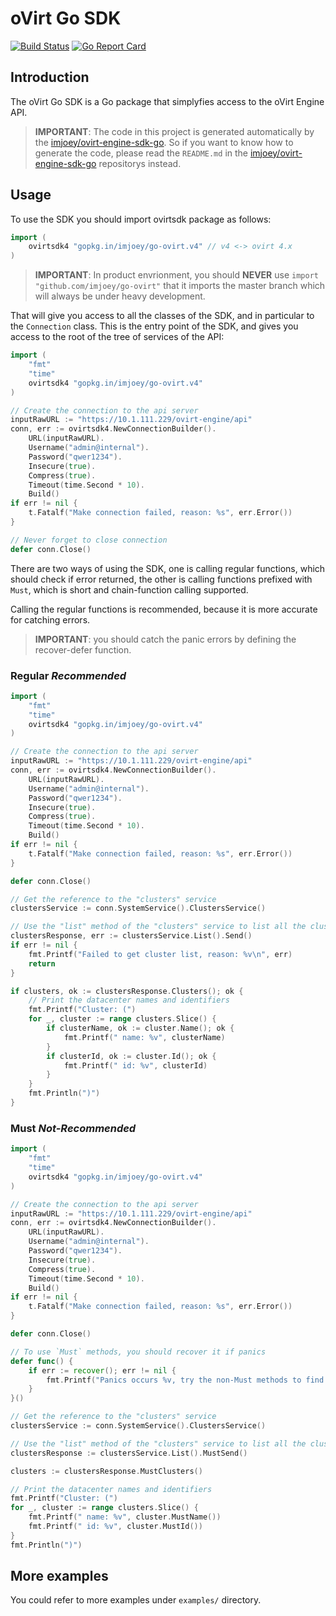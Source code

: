 # oVirt Go SDK 
[![Build Status](https://travis-ci.org/imjoey/ovirt-engine-sdk-go.svg?branch=master)](https://travis-ci.org/imjoey/ovirt-engine-sdk-go)
[![Go Report Card](https://goreportcard.com/badge/github.com/imjoey/go-ovirt)](https://goreportcard.com/report/github.com/imjoey/go-ovirt)

## Introduction

The oVirt Go SDK is a Go package that simplyfies access to the
oVirt Engine API.

> __IMPORTANT__: The code in this project is generated automatically by the [imjoey/ovirt-engine-sdk-go](https://github.com/imjoey/ovirt-engine-sdk-go). So if you want to know how to generate the code, please read the `README.md` in the  [imjoey/ovirt-engine-sdk-go](https://github.com/imjoey/ovirt-engine-sdk-go) repositorys instead.

## Usage

To use the SDK you should import ovirtsdk package as follows:

```go
import (
    ovirtsdk4 "gopkg.in/imjoey/go-ovirt.v4" // v4 <-> ovirt 4.x
)
```

> __IMPORTANT__: In product envrionment, you should __NEVER__ use `import "github.com/imjoey/go-ovirt"` that it imports the master branch which will always be under heavy development.

That will give you access to all the classes of the SDK, and in particular
to the `Connection` class. This is the entry point of the SDK,
and gives you access to the root of the tree of services of the API:

```go
import (
    "fmt"
    "time"
    ovirtsdk4 "gopkg.in/imjoey/go-ovirt.v4"
)

// Create the connection to the api server
inputRawURL := "https://10.1.111.229/ovirt-engine/api"
conn, err := ovirtsdk4.NewConnectionBuilder().
	URL(inputRawURL).
	Username("admin@internal").
	Password("qwer1234").
	Insecure(true).
	Compress(true).
	Timeout(time.Second * 10).
	Build()
if err != nil {
	t.Fatalf("Make connection failed, reason: %s", err.Error())
}

// Never forget to close connection
defer conn.Close()

```

There are two ways of using the SDK, one is calling regular functions, which should check if error returned, the other is calling functions prefixed with `Must`, which is short and chain-function calling supported.

Calling the regular functions is recommended, because it is  more accurate for catching errors.

> __IMPORTANT__: you should catch the panic errors by defining the recover-defer function.


### Regular _Recommended_

```go
import (
    "fmt"
    "time"
    ovirtsdk4 "gopkg.in/imjoey/go-ovirt.v4"
)

// Create the connection to the api server
inputRawURL := "https://10.1.111.229/ovirt-engine/api"
conn, err := ovirtsdk4.NewConnectionBuilder().
	URL(inputRawURL).
	Username("admin@internal").
	Password("qwer1234").
	Insecure(true).
	Compress(true).
	Timeout(time.Second * 10).
	Build()
if err != nil {
	t.Fatalf("Make connection failed, reason: %s", err.Error())
}

defer conn.Close()

// Get the reference to the "clusters" service
clustersService := conn.SystemService().ClustersService()

// Use the "list" method of the "clusters" service to list all the clusters of the system
clustersResponse, err := clustersService.List().Send()
if err != nil {
	fmt.Printf("Failed to get cluster list, reason: %v\n", err)
	return
}

if clusters, ok := clustersResponse.Clusters(); ok {
	// Print the datacenter names and identifiers
	fmt.Printf("Cluster: (")
	for _, cluster := range clusters.Slice() {
		if clusterName, ok := cluster.Name(); ok {
			fmt.Printf(" name: %v", clusterName)
		}
		if clusterId, ok := cluster.Id(); ok {
			fmt.Printf(" id: %v", clusterId)
		}
	}
	fmt.Println(")")
}

```

### Must _Not-Recommended_

```go
import (
    "fmt"
    "time"
    ovirtsdk4 "gopkg.in/imjoey/go-ovirt.v4"
)

// Create the connection to the api server
inputRawURL := "https://10.1.111.229/ovirt-engine/api"
conn, err := ovirtsdk4.NewConnectionBuilder().
	URL(inputRawURL).
	Username("admin@internal").
	Password("qwer1234").
	Insecure(true).
	Compress(true).
	Timeout(time.Second * 10).
	Build()
if err != nil {
	t.Fatalf("Make connection failed, reason: %s", err.Error())
}

defer conn.Close()

// To use `Must` methods, you should recover it if panics
defer func() {
	if err := recover(); err != nil {
		fmt.Printf("Panics occurs %v, try the non-Must methods to find the reason", err)
	}
}()

// Get the reference to the "clusters" service
clustersService := conn.SystemService().ClustersService()

// Use the "list" method of the "clusters" service to list all the clusters of the system
clustersResponse := clustersService.List().MustSend()

clusters := clustersResponse.MustClusters()

// Print the datacenter names and identifiers
fmt.Printf("Cluster: (")
for _, cluster := range clusters.Slice() {
	fmt.Printf(" name: %v", cluster.MustName())
	fmt.Printf(" id: %v", cluster.MustId())
}
fmt.Println(")")

```

## More examples

You could refer to more examples under `examples/` directory.